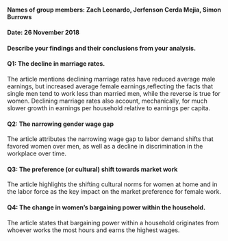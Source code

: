 #### Names of group members: Zach Leonardo, Jerfenson Cerda Mejia, Simon Burrows
#### Date: 26 November 2018

#### Describe your findings and their conclusions from your analysis.

#### Q1: The decline in marriage rates.
The article mentions declining marriage rates have reduced average male earnings, but increased average female earnings,reflecting the facts that single men tend to work less than married men, while the reverse is true for women. Declining marriage rates also account, mechanically, for much slower growth in earnings per household relative to earnings per capita.

#### Q2: The narrowing gender wage gap
The article attributes the narrowing wage gap to labor demand shifts that favored women over men, as well as a decline in discrimination in the workplace over time.

#### Q3: The preference (or cultural) shift towards market work
The article highlights the shifting cultural norms for women at home and in the labor force as the key impact on the market preference for female work.

#### Q4: The change in women’s bargaining power within the household.
The article states that bargaining power within a household originates from whoever works the most hours and earns the highest wages.
